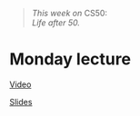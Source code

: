> *This week on* CS50:<br />
> *Life after 50.*

# Monday lecture

[Video](http://cs50.tv/2011/fall/lectures/11/week11m.mp4)

[Slides](http://cdn.cs50.net/2011/fall/lectures/11/week11m.pdf)


